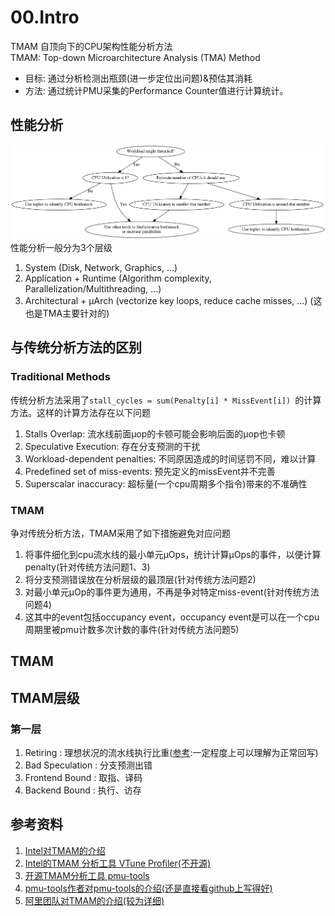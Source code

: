# 00.Intro
TMAM 自顶向下的CPU架构性能分析方法  
TMAM: Top-down Microarchitecture Analysis (TMA) Method  
- 目标: 通过分析检测出瓶颈(进一步定位出问题)&预估其消耗
- 方法: 通过统计PMU采集的Performance Counter值进行计算统计。
## 性能分析
![使用TMAM之前的系统性能瓶颈分析](BeforeUsingTMAM.png)
性能分析一般分为3个层级
1. System (Disk, Network, Graphics, ...)
2. Application + Runtime (Algorithm complexity, Parallelization/Multithreading, ...)
3. Architectural + μArch (vectorize key loops, reduce cache misses, ...) (这也是TMA主要针对的)
## 与传统分析方法的区别
### Traditional Methods
传统分析方法采用了`stall_cycles = sum(Penalty[i] * MissEvent[i]) `的计算方法。这样的计算方法存在以下问题
1. Stalls Overlap: 流水线前面μop的卡顿可能会影响后面的μop也卡顿
2. Speculative Execution: 存在分支预测的干扰
3. Workload-dependent penalties: 不同原因造成的时间惩罚不同，难以计算
4. Predefined set of miss-events: 预先定义的missEvent并不完善
5. Superscalar inaccuracy: 超标量(一个cpu周期多个指令)带来的不准确性
### TMAM
争对传统分析方法，TMAM采用了如下措施避免对应问题
1. 将事件细化到cpu流水线的最小单元μOps，统计计算μOps的事件，以便计算penalty(针对传统方法问题1、3)
2. 将分支预测错误放在分析层级的最顶层(针对传统方法问题2)
3. 对最小单元μOp的事件更为通用，不再是争对特定miss-event(针对传统方法问题4)
4. 这其中的event包括occupancy event，occupancy event是可以在一个cpu周期里被pmu计数多次计数的事件(针对传统方法问题5)
## TMAM
## TMAM层级
### 第一层
1. Retiring : 理想状况的流水线执行比重([参考](https://stackoverflow.com/questions/22368835/what-does-intel-mean-by-retired):一定程度上可以理解为正常回写)
2. Bad Speculation : 分支预测出错
3. Frontend Bound : 取指、译码
4. Backend Bound : 执行、访存

## 参考资料
1. [Intel对TMAM的介绍](https://software.intel.com/content/www/us/en/develop/documentation/vtune-cookbook/top/methodologies/top-down-microarchitecture-analysis-method.html)
2. [Intel的TMAM 分析工具 VTune Profiler(不开源)](https://software.intel.com/content/www/us/en/develop/documentation/get-started-with-vtune/top.html)
3. [开源TMAM分析工具 pmu-tools](https://github.com/andikleen/pmu-tools/wiki/toplev-manual)
4. [pmu-tools作者对pmu-tools的介绍(还是直接看github上写得好)](http://halobates.de/blog/p/245)
5. [阿里团队对TMAM的介绍(较为详细)](https://kernel.taobao.org/2019/03/Top-down-Microarchitecture-Analysis-Method/)


